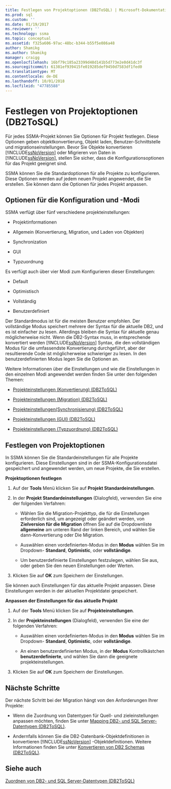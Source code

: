 ```yaml
---
title: Festlegen von Projektoptionen (DB2ToSQL) | Microsoft-Dokumentation
ms.prod: sql
ms.custom: ''
ms.date: 01/19/2017
ms.reviewer: ''
ms.technology: ssma
ms.topic: conceptual
ms.assetid: f325a606-97ac-48bc-b344-b55f5e086a48
author: Shamikg
ms.author: Shamikg
manager: craigg
ms.openlocfilehash: 16bf79c185a23399d48d141b5d773e2e0d41dc3f
ms.sourcegitcommit: 61381ef939415fe019285def9450d7583df1fed0
ms.translationtype: MT
ms.contentlocale: de-DE
ms.lasthandoff: 10/01/2018
ms.locfileid: "47785588"
---
```

# <a name="setting-project-options-db2tosql"></a>Festlegen von Projektoptionen (DB2ToSQL)
Für jedes SSMA-Projekt können Sie Optionen für Projekt festlegen. Diese Optionen geben objektkonvertierung, Objekt laden, Benutzer-Schnittstelle und migrationseinstellungen. Bevor Sie Objekte konvertieren [!INCLUDE[ssNoVersion](../../includes/ssnoversion-md.md)] oder Migrieren von Daten in [!INCLUDE[ssNoVersion](../../includes/ssnoversion-md.md)], stellen Sie sicher, dass die Konfigurationsoptionen für das Projekt geeignet sind.  
  
SSMA können Sie die Standardoptionen für alle Projekte zu konfigurieren. Diese Optionen werden auf jedem neuen Projekt angewendet, die Sie erstellen. Sie können dann die Optionen für jedes Projekt anpassen.  
  
## <a name="configuration-options-and-modes"></a>Optionen für die Konfiguration und -Modi  
SSMA verfügt über fünf verschiedene projekteinstellungen:  
  
-   Projektinformationen  
  
-   Allgemein (Konvertierung, Migration, und Laden von Objekten)  
  
-   Synchronization  
  
-   GUI  
  
-   Typzuordnung  
  
Es verfügt auch über vier Modi zum Konfigurieren dieser Einstellungen:  
  
-   Default  
  
-   Optimistisch  
  
-   Vollständig  
  
-   Benutzerdefiniert  
  
Der Standardmodus ist für die meisten Benutzer empfohlen. Der vollständige Modus speichert mehrere der Syntax für die aktuelle DB2, und es ist einfacher zu lesen. Allerdings bleiben die Syntax für aktuelle genau möglicherweise nicht. Wenn die DB2-Syntax muss, in entsprechende konvertiert werden [!INCLUDE[ssNoVersion](../../includes/ssnoversion-md.md)] Syntax, die den vollständigen Modus für die umfassendste Konvertierung durchgeführt, aber der resultierende Code ist möglicherweise schwieriger zu lesen. In den benutzerdefinierten Modus legen Sie die Optionen an.  
  
Weitere Informationen über die Einstellungen und wie die Einstellungen in den einzelnen Modi angewendet werden finden Sie unter den folgenden Themen:  
  
-   [Projekteinstellungen &#40;Konvertierung&#41; &#40;DB2ToSQL&#41;](../../ssma/db2/project-settings-conversion-db2tosql.md)  
  
-   [Projekteinstellungen &#40;Migration&#41; &#40;DB2ToSQL&#41;](../../ssma/db2/project-settings-migration-db2tosql.md)  
  
-   [Projekteinstellungen&#40;Synchronisierung&#41; &#40;DB2ToSQL&#41;](../../ssma/db2/project-settings-synchronization-db2tosql.md)  
  
-   [Projekteinstellungen &#40;GUI&#41; &#40;DB2ToSQL&#41;](../../ssma/db2/project-settings-gui-db2tosql.md)  
  
-   [Projekteinstellungen &#40;Typzuordnung&#41; &#40;DB2ToSQL&#41;](../../ssma/db2/project-settings-type-mapping-db2tosql.md)  
  
## <a name="setting-project-options"></a>Festlegen von Projektoptionen  
In SSMA können Sie die Standardeinstellungen für alle Projekte konfigurieren. Diese Einstellungen sind in der SSMA-Konfigurationsdatei gespeichert und angewendet werden, um neue Projekte, die Sie erstellen.  
  
**Projektoptionen festlegen**  
  
1.  Auf der **Tools** Menü klicken Sie auf **Projekt Standardeinstellungen**.  
  
2.  In der **Projekt Standardeinstellungen** (Dialogfeld), verwenden Sie eine der folgenden Verfahren:  
  
    -   Wählen Sie die Migration-Projekttyp, die für die Einstellungen erforderlich sind, um angezeigt oder geändert werden, von **Zielversion für die Migration** öffnen Sie auf die Dropdownliste **allgemeine** am unteren Rand der linken Bereich, und wählen Sie dann-Konvertierung oder Die Migration.  
  
    -   Auswählen einen vordefinierten-Modus in den **Modus** wählen Sie im Dropdown- **Standard**, **Optimistic**, oder **vollständige**.  
  
    -   Um benutzerdefinierte Einstellungen festzulegen, wählen Sie aus, oder geben Sie den neuen Einstellungen oder Werten.  
  
3.  Klicken Sie auf **OK** zum Speichern der Einstellungen.  
  
Sie können auch Einstellungen für das aktuelle Projekt anpassen. Diese Einstellungen werden in der aktuellen Projektdatei gespeichert.  
  
**Anpassen der Einstellungen für das aktuelle Projekt**  
  
1.  Auf der **Tools** Menü klicken Sie auf **Projekteinstellungen**.  
  
2.  In der **Projekteinstellungen** (Dialogfeld), verwenden Sie eine der folgenden Verfahren:  
  
    -   Auswählen einen vordefinierten-Modus in den **Modus** wählen Sie im Dropdown- **Standard**, **Optimistic**, oder **vollständige**.  
  
    -   An einen benutzerdefinierten Modus, in der **Modus** Kontrollkästchen **benutzerdefinierte**, und wählen Sie dann die geeignete projekteinstellungen.  
  
3.  Klicken Sie auf **OK** zum Speichern der Einstellungen.  
  
## <a name="next-steps"></a>Nächste Schritte  
Der nächste Schritt bei der Migration hängt von den Anforderungen Ihrer Projekte:  
  
-   Wenn die Zuordnung von Datentypen für Quell- und zieleinstellungen anpassen möchten, finden Sie unter [Mapping DB2- und SQL Server-Datentypen &#40;DB2ToSQL&#41;](../../ssma/db2/mapping-db2-and-sql-server-data-types-db2tosql.md).  
  
-   Andernfalls können Sie die DB2-Datenbank-Objektdefinitionen in konvertieren [!INCLUDE[ssNoVersion](../../includes/ssnoversion-md.md)] -Objektdefinitionen. Weitere Informationen finden Sie unter [Konvertieren von DB2 Schemas &#40;DB2ToSQL&#41;](../../ssma/db2/converting-db2-schemas-db2tosql.md).  
  
## <a name="see-also"></a>Siehe auch  
[Zuordnen von DB2- und SQL Server-Datentypen &#40;DB2ToSQL&#41;](../../ssma/db2/mapping-db2-and-sql-server-data-types-db2tosql.md)  
  
